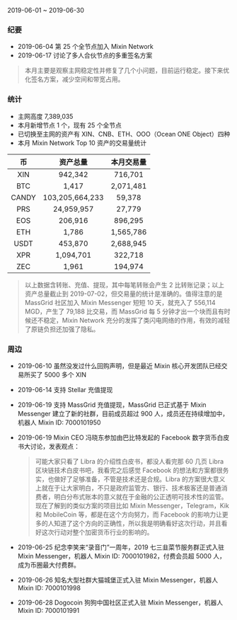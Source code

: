 2019-06-01 ~ 2019-06-30

### 纪要

- 2019-06-04
  第 25 个全节点加入 Mixin Network
- 2019-06-17
  讨论了多人合伙节点的多重签名方案

> 本月主要是观察主网稳定性并修复了几个小问题，目前运行稳定。接下来优化签名方案，减少空间和带宽占用。

### 统计

- 主网高度 7,389,035
- 本月新增节点 1 个，现有 25 个全节点
- 已切换至主网的资产有 XIN、CNB、ETH、OOO（Ocean ONE Object）四种
- 本月 Mixin Network Top 10 资产的交易量统计

| 币     | 资产总量            | 本月交易量     |
|:-----:|:---------------:|:---------:|
| XIN   | 942,342         | 716,701   |
| BTC   | 1,417           | 2,071,481 |
| CANDY | 103,205,664,233 | 59,378    |
| PRS   | 24,959,957      | 27,779    |
| EOS   | 206,916         | 896,295   |
| ETH   | 1,786           | 1,565,786 |
| USDT  | 453,870         | 2,688,945 |
| XPR   | 1,094,701       | 322,718   |
| ZEC   | 1,961           | 194,974   |

> 以上数据含转账、充值、提现，其中每笔转账会产生 2 比转账记录；以上资产总量截止到 2019-07-02，但交易量的统计是准确的。值得注意的是 MassGrid 社区加入 Mixin Messenger 短短 10 天，就充入了 556,114 MGD，产生了 79,188 比交易，而 MassGrid 每 5 分钟才出一个块而且有时候还不稳定，Mixin Network 充分的发挥了类闪电网络的作用，有效的减轻了原链负担还加强了隐私。

### 周边

- 2019-06-10
  虽然没发过什么回购声明，但是最近 Mixin 核心开发团队已经交易所买了 5000 多个 XIN
- 2019-06-14
  支持 Stellar 充值提现
- 2019-06-19
  支持 MassGrid 充值提现，MassGrid 已正式基于 Mixin Messenger 建立了新的社群，目前成员超过 900 人，成员还在持续增加中，机器人 Mixin ID: 7000101950
- 2019-06-19
  Mixin CEO 冯晓东参加由巴比特发起的 Facebook 数字货币白皮书大讨论，发表观点：
  
  > 可能大家只看了 Libra 的介绍性白皮书，都没人看完那 60 几页 Libra 区块链技术白皮书吧，我看完之后感觉 Facebook 的想法和方案都很务实，也做好了足够准备，不管是技术还是合规。Libra 的方案很大意义上就在于让大家明白，不只是政府监管方、银行、技术极客还是普通消费者，明白分布式账本的意义就在于金融的公正透明可技术性的监管。现在了解到的类似方案的项目比如 Mixin Messenger，Telegram，Kik 和 MobileCoin 等，都是在这个方向努力，而 Facebook 的影响力让更多的人知道了这个方向的正确性，所以我是明确看好这次行动，并且看好这次行动对整个加密货币行业的影响的。
- 2019-06-25
  纪念李笑来“录音门”一周年，2019 七三韭菜节服务群正式入驻 Mixin Messenger，机器人 Mixin ID: 7000101982，付费会员超 5000 人，成为币圈最大付费群。
- 2019-06-26
  知名大型社群大猫城堡正式入驻 Mixin Messenger，机器人 Mixin ID: 7000101998
- 2019-06-28
  Dogocoin 狗狗中国社区正式入驻 Mixin Messenger，机器人 Mixin ID: 7000101991
